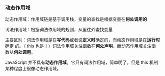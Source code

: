 ### 动态作用域

动态作用域：作用域链是基于调用栈，变量的查找是根据变量在**何处调用的**

词法作用域：根据词法作用域的规则，从里往外查找变量

主要区别：词法作用域是在**写代码**或者说**定义时**确定的，而动态作用域是在**运行时**确定
的。（ this 也是！）词法作用域关注函数在**何处声明**，而动态作用域关注函数从**何处调用**。

 JavaScript 并不具有**动态作用域**。它只有词法作用域，简单明了。但是 this 机制某种程度上很像动态作用域。

